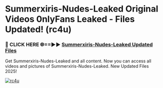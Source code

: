 # Summerxiris-Nudes-Leaked Original Videos 0nlyFans Leaked - Files Updated! (rc4u)

<h3>🔴 CLICK HERE 🌐==►► <a href="https://tinyurl.com/yc6ubb5a" rel="nofollow">Summerxiris-Nudes-Leaked Updated Files</a></h3>

Get Summerxiris-Nudes-Leaked and all content. Now you can access all videos and pictures of Summerxiris-Nudes-Leaked. New Updated Files 2025!

[![rc4u](https://i.imgur.com/7eu0CRL.gif)](https://tinyurl.com/yc6ubb5a)
